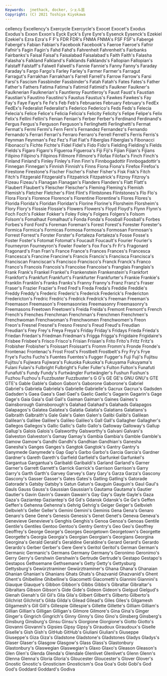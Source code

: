 ```yaml
---
Keywords:  jnethack, docker, シェル芸
Copyright: (C) 2021 Toshiya Kiyokawa
---
```

cellency Excellency's Exercycle Exercycle's Exocet Exocet's Exodus Exodus's Exxon
Exxon's Eyck Eyck's Eyre Eyre's Eysenck Eysenck's Ezekiel Ezekiel's Ezra
Ezra's F F's FDR FDR's FNMA FNMA's FSF FSF's Fabergé
Fabergé's Fabian Fabian's Facebook Facebook's Faeroe Faeroe's Fafnir Fafnir's Fagin
Fagin's Fahd Fahd's Fahrenheit Fahrenheit's Fairbanks Fairbanks's Faisal Faisal's Faisalabad
Faisalabad's Faith Faith's Falasha Falasha's Falkland Falkland's Falklands Falklands's Fallopian
Fallopian's Falstaff Falstaff's Falwell Falwell's Fannie Fannie's Fanny Fanny's Faraday
Faraday's Fargo Fargo's Farley Farley's Farmer Farmer's Farragut Farragut's Farrakhan
Farrakhan's Farrell Farrell's Farrow Farrow's Farsi Farsi's Fascism Fassbinder Fassbinder's
Fatah Fatah's Fates Fates's Father Father's Fathers Fatima Fatima's Fatimid
Fatimid's Faulkner Faulkner's Faulknerian Faulknerian's Fauntleroy Fauntleroy's Faust Faust's Faustian
Faustian's Faustino Faustino's Faustus Faustus's Fawkes Fawkes's Fay Fay's Faye
Faye's Fe Fe's Feb Feb's Februaries February February's FedEx FedEx's
Federalist Federalist's Federico Federico's Feds Feds's Felecia Felecia's Felice Felice's
Felicia Felicia's Felicity Felicity's Felipe Felipe's Felix Felix's Fellini Fellini's
Fenian Fenian's Ferber Ferber's Ferdinand Ferdinand's Fergus Fergus's Ferguson Ferguson's
Ferlinghetti Ferlinghetti's Fermat Fermat's Fermi Fermi's Fern Fern's Fernandez Fernandez's
Fernando Fernando's Ferrari Ferrari's Ferraro Ferraro's Ferrell Ferrell's Ferris Ferris's
Feynman Feynman's Fez Fez's Fiat Fiat's Fiberglas Fiberglas's Fibonacci Fibonacci's
Fichte Fichte's Fidel Fidel's Fido Fido's Fielding Fielding's Fields Fields's
Figaro Figaro's Figueroa Figueroa's Fiji Fiji's Fijian Fijian's Fijians Filipino
Filipino's Filipinos Fillmore Fillmore's Filofax Filofax's Finch Finch's Finland Finland's
Finley Finley's Finn Finn's Finnbogadottir Finnbogadottir's Finnegan Finnegan's Finnish Finnish's
Finns Fiona Fiona's Firefox Firefox's Firestone Firestone's Fischer Fischer's Fisher
Fisher's Fisk Fisk's Fitch Fitch's Fitzgerald Fitzgerald's Fitzpatrick Fitzpatrick's Fitzroy
Fitzroy's Fizeau Fizeau's Flanagan Flanagan's Flanders Flanders's Flatt Flatt's Flaubert
Flaubert's Fleischer Fleischer's Fleming Fleming's Flemish Flemish's Fletcher Fletcher's Flint
Flint's Flintstones Flintstones's Flo Flo's Flora Flora's Florence Florence's Florentine
Florentine's Flores Flores's Florida Florida's Floridan Floridan's Florine Florine's Florsheim
Florsheim's Flory Flory's Flossie Flossie's Flowers Flowers's Floyd Floyd's Flynn
Flynn's Foch Foch's Fokker Fokker's Foley Foley's Folgers Folgers's Folsom
Folsom's Fomalhaut Fomalhaut's Fonda Fonda's Foosball Foosball's Forbes Forbes's Ford
Ford's Foreman Foreman's Forest Forest's Forester Forester's Formica Formica's Formicas
Formosa Formosa's Formosan Formosan's Forrest Forrest's Forster Forster's Fortaleza Fortaleza's
Fosse Fosse's Foster Foster's Fotomat Fotomat's Foucault Foucault's Fourier Fourier's
Fourneyron Fourneyron's Fowler Fowler's Fox Fox's Fr Fr's Fragonard Fragonard's
Fran Fran's France France's Frances Frances's Francesca Francesca's Francine Francine's
Francis Francis's Francisca Francisca's Franciscan Franciscan's Francisco Francisco's Franck Franck's
Franco Franco's Francois Francois's Francoise Francoise's Franglais Franglais's Frank Frank's
Frankel Frankel's Frankenstein Frankenstein's Frankfort Frankfort's Frankfurt Frankfurt's Frankfurter Frankfurter's
Frankie Frankie's Franklin Franklin's Franks Franks's Franny Franny's Franz Franz's
Fraser Fraser's Frazier Frazier's Fred Fred's Freda Freda's Freddie Freddie's
Freddy Freddy's Frederic Frederic's Frederick Frederick's Fredericton Fredericton's Fredric Fredric's
Fredrick Fredrick's Freeman Freeman's Freemason Freemason's Freemasonries Freemasonry Freemasonry's Freemasons
Freetown Freetown's Freida Freida's Fremont Fremont's French French's Frenches Frenchman
Frenchman's Frenchmen Frenchmen's Frenchwoman Frenchwoman's Frenchwomen Frenchwomen's Freon Freon's Fresnel
Fresnel's Fresno Fresno's Freud Freud's Freudian Freudian's Frey Frey's Freya
Freya's Friday Friday's Fridays Frieda Frieda's Friedan Friedan's Friedman Friedman's
Frigga Frigga's Frigidaire Frigidaire's Frisbee Frisbee's Frisco Frisco's Frisian Frisian's
Frito Frito's Fritz Fritz's Frobisher Frobisher's Froissart Froissart's Fromm Fromm's
Fronde Fronde's Frontenac Frontenac's Frost Frost's Frostbelt Frostbelt's Fry Fry's
Frye Frye's Fuchs Fuchs's Fuentes Fuentes's Fugger Fugger's Fuji Fuji's
Fujitsu Fujitsu's Fujiwara Fujiwara's Fukuoka Fukuoka's Fukuyama Fukuyama's Fulani Fulani's
Fulbright Fulbright's Fuller Fuller's Fulton Fulton's Funafuti Funafuti's Fundy Fundy's
Furtwängler Furtwängler's Fushun Fushun's Fuzhou Fuzhou's Fuzzbuster Fuzzbuster's G G's
GE GE's GNU GNU's GTE GTE's Gable Gable's Gabon Gabon's
Gaborone Gaborone's Gabriel Gabriel's Gabriela Gabriela's Gabrielle Gabrielle's Gacrux Gacrux's
Gadsden Gadsden's Gaea Gaea's Gael Gael's Gaelic Gaelic's Gagarin Gagarin's
Gage Gage's Gaia Gaia's Gail Gail's Gaiman Gaiman's Gaines Gaines's
Gainsborough Gainsborough's Galahad Galahad's Galahads Galapagos Galapagos's Galatea Galatea's Galatia
Galatia's Galatians Galatians's Galbraith Galbraith's Gale Gale's Galen Galen's Galibi
Galibi's Galilean Galilean's Galilee Galilee's Galileo Galileo's Gall Gall's Gallagher
Gallagher's Gallegos Gallegos's Gallic Gallic's Gallo Gallo's Galloway Galloway's Gallup
Gallup's Galois Galois's Galsworthy Galsworthy's Galvani Galvani's Galveston Galveston's Gamay
Gamay's Gambia Gambia's Gamble Gamble's Gamow Gamow's Gandhi Gandhi's Gandhian
Gandhian's Ganesha Ganesha's Ganges Ganges's Gangtok Gangtok's Gantry Gantry's Ganymede
Ganymede's Gap Gap's Garbo Garbo's Garcia Garcia's Gardner Gardner's Gareth
Gareth's Garfield Garfield's Garfunkel Garfunkel's Gargantua Gargantua's Garibaldi Garibaldi's Garland
Garland's Garner Garner's Garrett Garrett's Garrick Garrick's Garrison Garrison's Garry
Garry's Garth Garth's Garvey Garvey's Gary Gary's Garza Garza's Gascony
Gascony's Gasser Gasser's Gates Gates's Gatling Gatling's Gatorade Gatorade's Gatsby
Gatsby's Gatun Gatun's Gauguin Gauguin's Gaul Gaul's Gauls Gauss Gauss's
Gaussian Gaussian's Gautama Gautama's Gautier Gautier's Gavin Gavin's Gawain Gawain's
Gay Gay's Gayle Gayle's Gaza Gaza's Gaziantep Gaziantep's Gd Gd's
Gdansk Gdansk's Ge Ge's Geffen Geffen's Gehenna Gehenna's Gehrig Gehrig's
Geiger Geiger's Gelbvieh Gelbvieh's Geller Geller's Gemini Gemini's Geminis Gena
Gena's Genaro Genaro's Gene Gene's Genesis Genesis's Genet Genet's Geneva
Geneva's Genevieve Genevieve's Genghis Genghis's Genoa Genoa's Genoas Gentile Gentile's
Gentiles Gentoo Gentoo's Gentry Gentry's Geo Geo's Geoffrey Geoffrey's George
George's Georges Georgetown Georgetown's Georgette Georgette's Georgia Georgia's Georgian Georgian's
Georgians Georgina Georgina's Gerald Gerald's Geraldine Geraldine's Gerard Gerard's Gerardo
Gerardo's Gerber Gerber's Gere Gere's Geritol Geritol's German German's Germanic
Germanic's Germans Germany Germany's Geronimo Geronimo's Gerry Gerry's Gershwin Gershwin's
Gertrude Gertrude's Gestapo Gestapo's Gestapos Gethsemane Gethsemane's Getty Getty's Gettysburg
Gettysburg's Gewürztraminer Gewürztraminer's Ghana Ghana's Ghanaian Ghanian Ghanian's Ghanians Ghats
Ghats's Ghazvanid Ghazvanid's Ghent Ghent's Ghibelline Ghibelline's Giacometti Giacometti's Giannini
Giannini's Giauque Giauque's Gibbon Gibbon's Gibbs Gibbs's Gibraltar Gibraltar's Gibraltars
Gibson Gibson's Gide Gide's Gideon Gideon's Gielgud Gielgud's Gienah Gienah's
Gil Gil's Gila Gila's Gilbert Gilbert's Gilberto Gilberto's Gilchrist Gilchrist's
Gilda Gilda's Gilead Gilead's Giles Giles's Gilgamesh Gilgamesh's Gill Gill's
Gillespie Gillespie's Gillette Gillette's Gilliam Gilliam's Gillian Gillian's Gilligan Gilligan's
Gilmore Gilmore's Gina Gina's Ginger Ginger's Gingrich Gingrich's Ginny Ginny's
Gino Gino's Ginsberg Ginsberg's Ginsburg Ginsburg's Ginsu Ginsu's Giorgione Giorgione's
Giotto Giotto's Giovanni Giovanni's Gipsies Gipsy Gipsy's Giraudoux Giraudoux's Giselle
Giselle's Gish Gish's GitHub GitHub's Giuliani Giuliani's Giuseppe Giuseppe's Giza
Giza's Gladstone Gladstone's Gladstones Gladys Gladys's Glaser Glaser's Glasgow Glasgow's
Glass Glass's Glastonbury Glastonbury's Glaswegian Glaswegian's Glaxo Glaxo's Gleason Gleason's
Glen Glen's Glenda Glenda's Glendale Glenlivet Glenlivet's Glenn Glenn's Glenna
Glenna's Gloria Gloria's Gloucester Gloucester's Glover Glover's Gnostic Gnostic's Gnosticism
Gnosticism's Goa Goa's Gobi Gobi's God God's Goddard Goddard's Godiva
